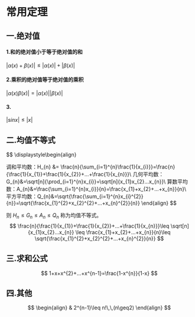 # 常用定理



##  一.绝对值

#### 1.和的绝对值小于等于绝对值的和

$|\alpha(x)+\beta(x)|\leq|\alpha(x)|+|\beta(x)|$

#### 2.乘积的绝对值等于绝对值的乘积

$|\alpha(x)\beta(x)|=|\alpha(x)||\beta(x)|$

#### 3.

$|sinx|\leq |x|$



## 二.均值不等式

$$
\displaystyle\begin{align}

调和平均数：H_{n} &= \frac{n}{\sum_{i=1}^{n}\frac{1}{x_{i}}}=\frac{n}{\frac{1}{x_{1}}+\frac{1}{x_{2}}+...+\frac{1}{x_{n}}}\\
几何平均数：G_{n}&=\sqrt[n]{\prod_{i=1}^{n}x_{i}}=\sqrt[n]{x_{1}x_{2}...x_{n}}\\
算数平均数：A_{n}&=\frac{\sum_{i=1}^{n}x_{i}}{n}=\frac{x_{1}+x_{2}+...+x_{n}}{n}\\
平方平均数：Q_{n}&=\sqrt{\frac{\sum_{i=1}^{n}x_{i}^{2}}{n}}=\sqrt{\frac{x_{1}^{2}+x_{2}^{2}+...+x_{n}^{2}}{n}}
\end{align}
$$

则  $H_{n}\leq G_{n}\leq A_{n}\leq Q_{n}$ 称为均值不等式。
$$
\frac{n}{\frac{1}{x_{1}}+\frac{1}{x_{2}}+...+\frac{1}{x_{n}}}\leq \sqrt[n]{x_{1}x_{2}...x_{n}} \leq \frac{x_{1}+x_{2}+...+x_{n}}{n}\leq \sqrt{\frac{x_{1}^{2}+x_{2}^{2}+...+x_{n}^{2}}{n}}
$$







## 三.求和公式

$$
1+x+x^{2}+...+x^{n-1}=\frac{1-x^{n}}{1-x}
$$



## 四.其他

$$
\begin{align}
& 2^{n-1}\leq n!\,\,(n\geq2)
\end{align}
$$

